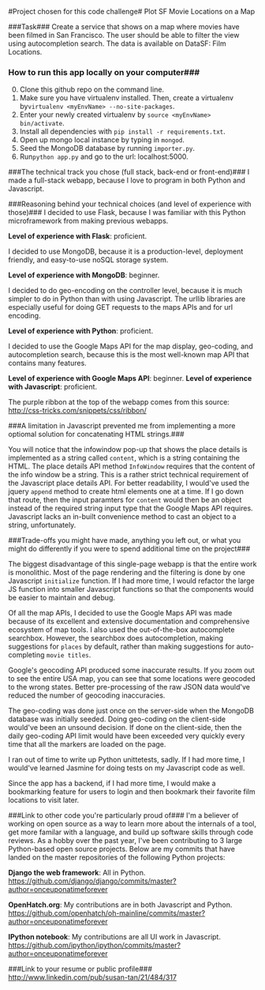 #Project chosen for this code challenge#
Plot SF Movie Locations on a Map

###Task###
Create a service that shows on a map where movies have been filmed in San Francisco. The user should be
able to filter the view using autocompletion search. The data is available on DataSF: Film Locations.

### How to run this app locally on your computer###
0. Clone this github repo on the command line.
1. Make sure you have virtualenv installed. Then, create a virtualenv by`virtualenv <myEnvName> --no-site-packages`.
2. Enter your newly created virtualenv  by `source <myEnvName> bin/activate`.
3. Install all dependencies with `pip install -r requirements.txt`.
4. Open up mongo local instance by typing in `mongod`.
5. Seed the MongoDB database by running `importer.py`.
4. Run`python app.py` and go to the url: localhost:5000.

###The technical track you chose (full stack, back-end or front-end)###
I made a full-stack webapp, because I love to program in both Python and Javascript.

###Reasoning behind your technical choices (and level of experience with those)###
I decided to use Flask, because I was familiar with this Python microframework from making previous webapps.

**Level of experience with Flask**: proficient.

I decided to use MongoDB, because it is a production-level, deployment friendly, and easy-to-use noSQL storage system.

**Level of experience with MongoDB**: beginner.

I decided to do geo-encoding on the controller level, because it is much simpler to do in Python than with using Javascript.
The urllib libraries are especially useful for doing GET requests to the maps APIs and for url encoding.

**Level of experience with Python**: proficient.

I decided to use the Google Maps API for the map display, geo-coding, and autocompletion search, because
this is the most well-known map API that contains many features.

**Level of experience with Google Maps API**: beginner.
**Level of experience with Javascript**: proficient.

The purple ribbon at the top of the webapp comes from this source: http://css-tricks.com/snippets/css/ribbon/

###A limitation in Javascript prevented me from implementing a more optiomal solution for concatenating HTML strings.###

You will notice that the infowindow pop-up that shows the place details is implemented as a string called `content`,
which is a string containing the HTML. The place details API method `InfoWindow` requires that the content of the
info window be a string. This is a rather strict technical requirement of the Javascript place details API. For better
readability, I would've used the jquery `append` method to create html elements one at a time. If I go down that
route, then the input paramters for `content` would then be an object instead of the required string input type
that the Google Maps API requires. Javascript lacks an in-built convenience method to cast an object to a string, unfortunately.

###Trade-offs you might have made, anything you left out, or what you might do differently if you were to spend additional time on the project###

The biggest disadvantage of this single-page webapp is that the entire work is monolithic. Most of the page rendering
and the filtering is done by one Javascript `initialize` function. If I had more time, I would refactor the large JS
function into smaller Javascript functions so that the components would be easier to maintain and debug.

Of all the map APIs, I decided to use the Google Maps API was made because of its excellent and
extensive documentation and comprehensive ecosystem of map tools. I also used the out-of-the-box autocomplete
searchbox. However, the searchbox does autocompletion, making suggestions for `places` by default, rather than
making suggestions for auto-completing `movie titles`.

Google's geocoding API produced some inaccurate results. If you zoom out to see the entire USA map, you can see
that some locations were geocoded to the wrong states. Better pre-processing of the raw JSON data would've reduced
the number of geocoding inaccuracies.

The geo-coding was done just once on the server-side when the MongoDB database was initially seeded. Doing
geo-coding on the client-side would've been an unsound decision. If done on the client-side, then the daily
geo-coding API limit would have been exceeded very quickly every time that all the markers are loaded on the page.

I ran out of time to write up Python unittetests, sadly. If I had more time, I would've learned Jasmine for doing tests
on my Javascript code as well.

Since the app has a backend, if I had more time, I would make a bookmarking feature for users to login and then
bookmark their favorite film locations to visit later.

###Link to other code you're particularly proud of###
I'm a believer of working on open source as a way to learn more about the internals of a tool, get more familar with
a language, and build up software skills through code reviews. As a hobby over the past year, I've
been contributing to 3 large Python-based open source projects. Below are my commits that have landed on the
master repositories of the following Python projects:

**Django the web framework**: All in Python.
https://github.com/django/django/commits/master?author=onceuponatimeforever

**OpenHatch.org**: My contributions are in both Javascript and Python.
https://github.com/openhatch/oh-mainline/commits/master?author=onceuponatimeforever

**IPython notebook**: My contributions are all UI work in Javascript.
https://github.com/ipython/ipython/commits/master?author=onceuponatimeforever

###Link to your resume or public profile###
http://www.linkedin.com/pub/susan-tan/21/484/317
